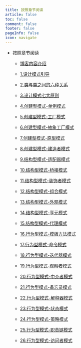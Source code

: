 ```yaml
---
title: 按照章节阅读
article: false
toc: false
comment: false
footer: false
pageInfo: false
icon: navigate
---
```


- 按照章节阅读

    - <a class="breadcrumb-link" target="_blank" href="designpattern-java-chapter-0.博客内容介绍.html">博客内容介绍</a>

    - <a class="breadcrumb-link" target="_blank" href="designpattern-java-chapter-1.设计模式引导.html">1.设计模式引导</a>

    - <a class="breadcrumb-link" target="_blank" href="designpattern-java-chapter-2.类与类之间的六种关系.html">2.类与类之间的六种关系</a>

    - <a class="breadcrumb-link" target="_blank" href="designpattern-java-chapter-3.设计模式七大原则.html">3.设计模式七大原则</a>

    - <a class="breadcrumb-link" target="_blank" href="designpattern-java-chapter-4.创建型模式-单例模式.html">4.创建型模式-单例模式</a>

    - <a class="breadcrumb-link" target="_blank" href="designpattern-java-chapter-5.创建型模式-工厂模式.html">5.创建型模式-工厂模式</a>

    - <a class="breadcrumb-link" target="_blank" href="designpattern-java-chapter-6.创建型模式-抽象工厂模式.html">6.创建型模式-抽象工厂模式</a>

    - <a class="breadcrumb-link" target="_blank" href="designpattern-java-chapter-7.创建型模式-原型模式.html">7.创建型模式-原型模式</a>

    - <a class="breadcrumb-link" target="_blank" href="designpattern-java-chapter-8.创建型模式-建造者模式.html">8.创建型模式-建造者模式</a>

    - <a class="breadcrumb-link" target="_blank" href="designpattern-java-chapter-9.结构型模式-适配器模式.html">9.结构型模式-适配器模式</a>

    - <a class="breadcrumb-link" target="_blank" href="designpattern-java-chapter-10.结构型模式-桥接模式.html">10.结构型模式-桥接模式</a>

    - <a class="breadcrumb-link" target="_blank" href="designpattern-java-chapter-11.结构型模式-装饰者模式.html">11.结构型模式-装饰者模式</a>

    - <a class="breadcrumb-link" target="_blank" href="designpattern-java-chapter-12.结构型模式-组合模式.html">12.结构型模式-组合模式</a>

    - <a class="breadcrumb-link" target="_blank" href="designpattern-java-chapter-13.结构型模式-外观模式.html">13.结构型模式-外观模式</a>

    - <a class="breadcrumb-link" target="_blank" href="designpattern-java-chapter-14.结构型模式-享元模式.html">14.结构型模式-享元模式</a>

    - <a class="breadcrumb-link" target="_blank" href="designpattern-java-chapter-15.结构型模式-代理模式.html">15.结构型模式-代理模式</a>

    - <a class="breadcrumb-link" target="_blank" href="designpattern-java-chapter-16.行为型模式-模版方法模式.html">16.行为型模式-模版方法模式</a>

    - <a class="breadcrumb-link" target="_blank" href="designpattern-java-chapter-17.行为型模式-命令模式.html">17.行为型模式-命令模式</a>

    - <a class="breadcrumb-link" target="_blank" href="designpattern-java-chapter-18.行为型模式-迭代器模式.html">18.行为型模式-迭代器模式</a>

    - <a class="breadcrumb-link" target="_blank" href="designpattern-java-chapter-19.行为型模式-观察者模式.html">19.行为型模式-观察者模式</a>

    - <a class="breadcrumb-link" target="_blank" href="designpattern-java-chapter-20.行为型模式-中介者模式.html">20.行为型模式-中介者模式</a>

    - <a class="breadcrumb-link" target="_blank" href="designpattern-java-chapter-21.行为型模式-备忘录模式.html">21.行为型模式-备忘录模式</a>

    - <a class="breadcrumb-link" target="_blank" href="designpattern-java-chapter-22.行为型模式-解释器模式.html">22.行为型模式-解释器模式</a>

    - <a class="breadcrumb-link" target="_blank" href="designpattern-java-chapter-23.行为型模式-状态模式.html">23.行为型模式-状态模式</a>

    - <a class="breadcrumb-link" target="_blank" href="designpattern-java-chapter-24.行为型模式-策略模式.html">24.行为型模式-策略模式</a>

    - <a class="breadcrumb-link" target="_blank" href="designpattern-java-chapter-25.行为型模式-职责链模式.html">25.行为型模式-职责链模式</a>

    - <a class="breadcrumb-link" target="_blank" href="designpattern-java-chapter-26.行为型模式-访问者模式.html">26.行为型模式-访问者模式</a>

